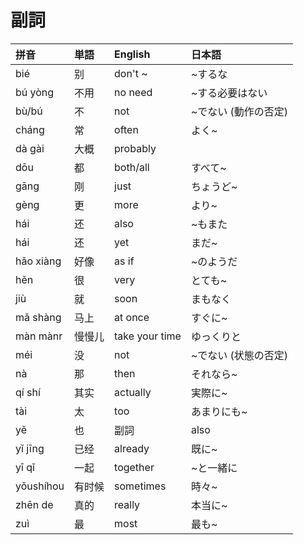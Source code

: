 # 副詞

|拼音|単語|English|日本語|
|:--|:--|:--|:--|
|bié|别|don't ~|~するな|
|bú yòng |不用|no need|~する必要はない|
|bù/bú|不|not|~でない (動作の否定)|
|cháng|常|often|よく~|
|dà gài|大概|probably||
|dōu|都|both/all|すべて~|
|gāng|刚|just|ちょうど~|
|gèng|更|more|より~|
|hái|还|also|~もまた|
|hái|还|yet|まだ~|
|hǎo xiàng|好像|as if|~のようだ|
|hěn|很|very|とても~|
|jiù|就|soon|まもなく|
|mǎ shàng|马上|at once|すぐに~|
|màn mànr|慢慢儿|take your time|ゆっくりと|
|méi|没|not|~でない (状態の否定)|
|nà|那|then|それなら~|
|qí shí|其实|actually|実際に~|
|tài|太|too|あまりにも~|
|yě|也|副詞|also|~も|
|yǐ jīng|已经|already|既に~|
|yī qǐ|一起|together|~と一緒に|
|yǒushíhou|有时候|sometimes|時々~|
|zhēn de|真的|really|本当に~|
|zuì|最|most|最も~|

